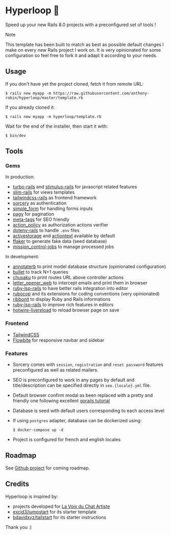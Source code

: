 # Hyperloop 🚄

Speed up your new Rails 8.0 projects with a preconfigured set of tools !

> [!NOTE]
> This template has been built to match as best as possible default changes I make on every new Rails project I work on. It is very opinionated for some configuration so feel free to fork it and adapt it according to your needs.

## Usage

If you don't have yet the project cloned, fetch it from remote URL:

```shell
$ rails new myapp -m https://raw.githubusercontent.com/anthony-robin/hyperloop/master/template.rb
```

If you already cloned it:

```shell
$ rails new myapp -m hyperloop/template.rb
```

Wait for the end of the installer, then start it with:

```shell
$ bin/dev
```

## Tools

### Gems

In production:

- [turbo-rails](https://github.com/hotwired/turbo-rails) and [stimulus-rails]() for javascript related features
- [slim-rails](https://github.com/slim-template/slim-rails) for views templates
- [tailwindcss-rails](https://github.com/rails/tailwindcss-rails) as frontend framework
- [sorcery](https://github.com/Sorcery/sorcery) as authentication
- [simple_form](https://github.com/heartcombo/simple_form/) for handling forms inputs
- [pagy](https://github.com/ddnexus/pagy) for pagination
- [meta-tags](https://github.com/kpumuk/meta-tags) for SEO friendly
- [action_policy](https://github.com/palkan/action_policy) as authorization actions verifier
- [dotenv-rails](https://github.com/bkeepers/dotenv) to handle `.env` files
- [activestorage](https://github.com/rails/rails/tree/main/activestorage) and [actiontext](https://github.com/rails/rails/tree/main/actiontext) available by default
- [ffaker](https://github.com/ffaker/ffaker) to generate fake data (seed database)
- [mission_control-jobs](https://github.com/rails/mission_control-jobs) to manage processed jobs

In development:

- [annotaterb](https://github.com/drwl/annotaterb) to print model database structure (opinionated configuration)
- [bullet](https://github.com/flyerhzm/bullet) to track N+1 queries
- [chusaku](https://github.com/nshki/chusaku) to print routes URL above controller actions
- [letter_opener_web](https://github.com/fgrehm/letter_opener_web) to intercept emails and print them in browser
- [ruby-lsp-rails](https://github.com/Shopify/ruby-lsp-rails) to have better rails integration into editor
- [rubocop](https://github.com/rubocop/rubocop) and its extensions for coding conventions (very opinionated)
- [ribbonit](https://github.com/anthony-robin/ribbonit) to display Ruby and Rails informations
- [ruby-lsp-rails](https://github.com/Shopify/ruby-lsp-rails) to improve rich features in editors
- [hotwire-livereload](https://github.com/kirillplatonov/hotwire-livereload) to reload browser page on save

### Frontend

- [TailwindCSS](https://tailwindcss.com/)
- [Flowbite](https://flowbite.com/) for responsive navbar and sidebar

### Features

- Sorcery comes with `session`, `registration` and `reset password` features preconfigured as well as related mailers.
- SEO is preconfigured to work in any pages by default and title/description can be specified directly in `seo.{locale}.yml` file.
- Default browser confirm modal as been replaced with a pretty and friendly one following excellent [gorails tutorial](https://gorails.com/episodes/custom-hotwire-turbo-confirm-modals)
- Database is seed with default users corresponding to each access level
- If using `postgres` adapter, database can be dockerized using:

  ```shell
  $ docker-compose up -d
  ```

- Project is configured for french and english locales

## Roadmap

See [Github project](https://github.com/users/anthony-robin/projects/2) for coming roadmap.

## Credits

Hyperloop is inspired by:

- projects developed for [La Voix du Chat Artiste](https://github.com/La-Voix-du-chat-artiste/)
- [excid3/jumpstart](https://github.com/excid3/jumpstart) for its starter template
- [bdavidxyz/tailstart](https://github.com/bdavidxyz/tailstart) for its starter instructions

Thank you :)

